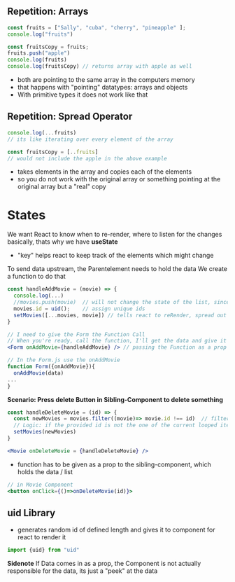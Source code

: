 ## Repetition: Arrays
```jsx
const fruits = ["Sally", "cuba", "cherry", "pineapple" ];
console.log("fruits")

const fruitsCopy = fruits;
fruits.push("apple")
console.log(fruits)
console.log(fruitsCopy) // returns array with apple as well

```
* both are pointing to the same array in the computers memory
* that happens with "pointing" datatypes: arrays and objects
* With primitive types it does not work like that

## Repetition: Spread Operator 
```jsx
console.log(...fruits)
// its like iterating over every element of the array

const fruitsCopy = [..fruits]
// would not include the apple in the above example
```
* takes elements in the array and copies each of the elements
* so you do not work with the original array or something pointing at the original array but a "real" copy 


# States
We want React to know when to re-render, where to listen for the changes basically, thats why we have **useState**
* "key" helps react to keep track of the elements which might change 

To send data upstream, the Parentelement needs to hold the data 
We create a function to do that
```jsx
const handleAddMovie = (movie) => {
  console.log(...)
  //movies.push(movie)  // will not change the state of the list, since react does not reRender the component this way
  movies.id = uid();    // assign unique ids
  setMovies([...movies, movie]) // tells react to reRender, spread out items of original array, add the new "movie" and return it as a new "original" array
}

// I need to give the Form the Function Call
// When you're ready, call the function, I'll get the data and give it to you
<Form onAddMovie={handleAddMovie} /> // passing the Function as a prop with naming convention like "onClick", "onSubmit",...

// In the Form.js use the onAddMovie
function Form({onAddMovie}){
  onAddMovie(data)
...
}
```

**Scenario: Press delete Button in Sibling-Component to delete something**
```jsx
const handleDeleteMovie = (id) => {
  const newMovies = movies.filter((movie)=> movie.id !== id)  // filter is used because it returns a new array
  // Logic: if the provided id is not the one of the current looped item, include it in your new array
  setMovies(newMovies)   
}

<Movie onDeleteMovie = {handleDeleteMovie} />
```
* function has to be given as a prop to the sibling-component, which holds the data / list

```jsx
// in Movie Component
<button onClick={()=>onDeleteMovie(id)}>

```

## uid Library 
* generates random id of defined length and gives it to component for react to render it

```jsx
import {uid} from "uid"
```



**Sidenote**
If Data comes in as a prop, the Component is not actually responsible for the data, its just a "peek" at the data


